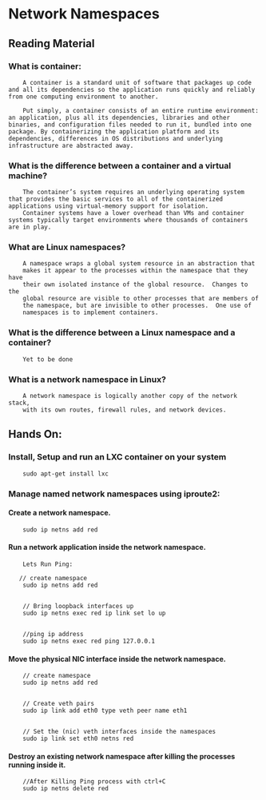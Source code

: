 # Network Namespaces


## Reading Material

### What is container:
        A container is a standard unit of software that packages up code and all its dependencies so the application runs quickly and reliably from one computing environment to another.

        Put simply, a container consists of an entire runtime environment: an application, plus all its dependencies, libraries and other binaries, and configuration files needed to run it, bundled into one package. By containerizing the application platform and its dependencies, differences in OS distributions and underlying infrastructure are abstracted away.

### What is the difference between a container and a virtual machine?

        The container’s system requires an underlying operating system that provides the basic services to all of the containerized applications using virtual-memory support for isolation.
        Container systems have a lower overhead than VMs and container systems typically target environments where thousands of containers are in play.
### What are Linux namespaces?

        A namespace wraps a global system resource in an abstraction that
        makes it appear to the processes within the namespace that they have
        their own isolated instance of the global resource.  Changes to the
        global resource are visible to other processes that are members of
        the namespace, but are invisible to other processes.  One use of
        namespaces is to implement containers.

### What is the difference between a Linux namespace and a container?

        Yet to be done

### What is a network namespace in Linux?

        A network namespace is logically another copy of the network stack,
        with its own routes, firewall rules, and network devices.

## Hands On:

### Install, Setup and run an LXC container on your system

        sudo apt-get install lxc

### Manage named network namespaces using iproute2:

####  Create a network namespace.

        sudo ip netns add red

#### Run a network application inside the network namespace.

        Lets Run Ping:

       // create namespace 
        sudo ip netns add red

        
        // Bring loopback interfaces up 
        sudo ip netns exec red ip link set lo up

        
        //ping ip address 
        sudo ip netns exec red ping 127.0.0.1

#### Move the physical NIC interface inside the network namespace.

        // create namespace
        sudo ip netns add red

        
        // Create veth pairs
        sudo ip link add eth0 type veth peer name eth1

        
        // Set the (nic) veth interfaces inside the namespaces 
        sudo ip link set eth0 netns red


#### Destroy an existing network namespace after killing the processes running inside it.

        
        //After Killing Ping process with ctrl+C
        sudo ip netns delete red




